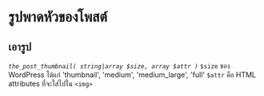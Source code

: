 # รูปพาดหัวของโพสต์
## เอารูป
*`the_post_thumbnail( string|array $size, array $attr )`*
	`$size` ของ WordPress ได้แก่ 'thumbnail', 'medium', 'medium_large', 'full'
	`$attr` คือ HTML attributes ที่จะใส่ไปใน `<img>`


